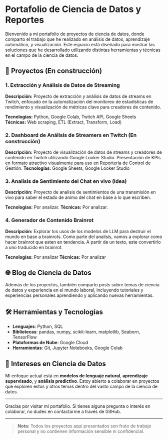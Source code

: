 # Portafolio de Ciencia de Datos y Reportes

Bienvenido a mi portafolio de proyectos de ciencia de datos, donde comparto el trabajo que he realizado en análisis de datos, aprendizaje automático, y visualización. Este espacio está diseñado para mostrar las soluciones que he desarrollado utilizando distintas herramientas y técnicas en el campo de la ciencia de datos.

## 📂 Proyectos (En construcción)

### 1. Extracción y Análisis de Datos de Streaming
**Descripción:** Proyecto de extracción y análisis de datos de streams en Twitch, enfocado en la automatización del monitoreo de estadísticas de rendimiento y visualización de métricas clave para creadores de contenido.

**Tecnologías:** Python, Google Colab, Twitch API, Google Sheets  
**Técnicas:** Web scraping, ETL (Extract, Transform, Load)

### 2. Dashboard de Análisis de Streamers en Twitch (En construcción)
**Descripción:** Proyecto de visualización de datos de streams y creadores de contenido en Twitch utilizando Google Looker Studio. Presentación de KPIs en formato atractivo visualmente para uso en Reportería de Control de Gestión.
**Tecnologías:** Google Sheets, Google Looker Studio  

### 3. Analisis de Sentimiento del Chat en vivo (Idea)
**Descripción:** Proyecto de analisis de sentimientos de una transmisión en vivo para saber el estado de animo del chat en base a lo que escriben.

**Tecnologías:** Por analizar.
**Técnicas:** Por analizar.

### 4. Generador de Contenido Brainrot 
**Descripción:** Explorar los usos de los modelos de LLM para destruir el mundo en base a brainrots. Como parte del analisis, vamos a explorar como hacer brainrot que esten en tendencia. A partir de un texto, este convertirlo a uno traducido en brainrot.

**Tecnologías:** Por analizar
**Técnicas:** Por analizar

## 🌐 Blog de Ciencia de Datos
Además de los proyectos, también comparto posts sobre temas de ciencia de datos y experiencia en el mundo laboral, incluyendo tutoriales y experiencias personales aprendiendo y aplicando nuevas herramientas.

## 🛠️ Herramientas y Tecnologías
- **Lenguajes**: Python, SQL
- **Bibliotecas**: pandas, numpy, scikit-learn, matplotlib, Seaborn, TensorFlow
- **Plataformas de Nube**: Google Cloud
- **Herramientas**: Git, Jupyter Notebooks, Google Colab

## 🤖 Intereses en Ciencia de Datos
Mi enfoque actual está en **modelos de lenguaje natural**, **aprendizaje supervisado**, y **análisis predictivo**. Estoy abierto a colaborar en proyectos que exploren estos y otros temas dentro del vasto campo de la ciencia de datos.

---

Gracias por visitar mi portafolio. Si tienes alguna pregunta o interés en colaborar, no dudes en contactarme a través de GitHub.

---

> **Nota:** Todos los proyectos aquí presentados son fruto de trabajo personal y no contienen información sensible ni confidencial.

